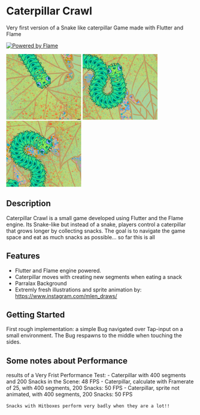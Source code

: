 # Caterpillar Crawl

Very first version of a Snake like caterpillar Game made with Flutter and Flame

[![Powered by Flame](https://img.shields.io/badge/Powered%20by-%F0%9F%94%A5-orange.svg)](https://flame-engine.org)

<img src="https://raw.githubusercontent.com/marlenebr/caterpillar_crawl/main/caterpillar_crawl_screenshot02.png" width="200">   <img src="https://raw.githubusercontent.com/marlenebr/caterpillar_crawl/main/caterpillar_crawl_screenshot03.png" width="200"> <img src="https://raw.githubusercontent.com/marlenebr/caterpillar_crawl/main/caterpillar_crawl_screenshot04.png" width="200"> 

## Description

Caterpillar Crawl is a small game developed using Flutter and the Flame engine. Its Snake-like but instead of a snake, players control a caterpillar that grows longer by collecting snacks. The goal is to navigate the game space and eat as much snacks as possible... so far this is all

## Features

- Flutter and Flame engine powered.
- Caterpillar moves with creating new segments when eating a snack
- Parralax Background
- Extremly fresh illustrations and sprite animation by: https://www.instagram.com/mlen_draws/


## Getting Started

First rough implementation: a simple Bug navigated over Tap-input on a small environment. The Bug respawns to the middle when touching the sides.

## Some notes about Performance
results of a Very Frist Performance Test:
    - Caterpillar with 400 segments and 200 Snacks in the Scene: 48 FPS
    - Caterpillar, calculate with Framerate of 25,  with 400 segments, 200 Snacks: 50 FPS
    - Caterpillar, sprite not animated,  with 400 segments, 200 Snacks: 50 FPS

    Snacks with Hitboxes perform very badly when they are a lot!!


